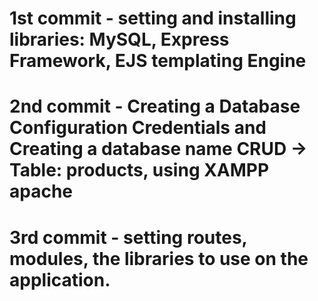 # 1st commit - setting and installing libraries: MySQL, Express Framework, EJS templating Engine

# 2nd commit - Creating a Database Configuration Credentials and Creating a database name CRUD -> Table: products, using XAMPP apache

# 3rd commit -  setting routes, modules, the libraries to use on the application.
